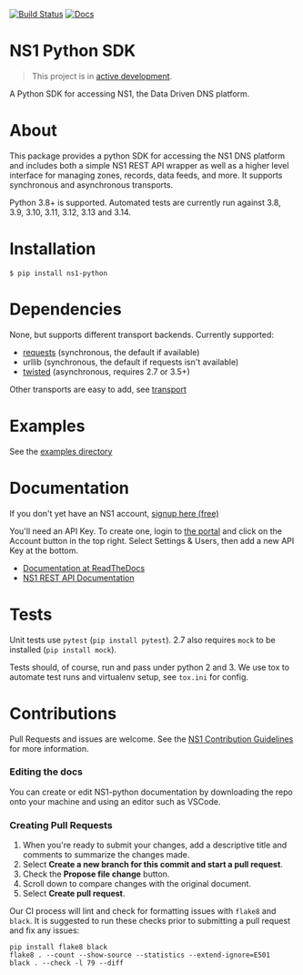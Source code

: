 [![Build Status](https://travis-ci.org/ns1/ns1-python.svg?branch=master)](https://travis-ci.org/ns1/ns1-python) [![Docs](https://readthedocs.org/projects/ns1-python/badge/?version=latest)](https://ns1-python.readthedocs.io/en/latest/)

NS1 Python SDK
==============

> This project is in [active development](https://github.com/ns1/community/blob/master/project_status/ACTIVE_DEVELOPMENT.md).

A Python SDK for accessing NS1, the Data Driven DNS platform.

About
=====

This package provides a python SDK for accessing the NS1 DNS platform
and includes both a simple NS1 REST API wrapper as well as a higher level
interface for managing zones, records, data feeds, and more.
It supports synchronous and asynchronous transports.

Python 3.8+ is supported. Automated tests are currently run
against 3.8, 3.9, 3.10, 3.11, 3.12, 3.13 and 3.14.

Installation
============

    $ pip install ns1-python

Dependencies
============

None, but supports different transport backends. Currently supported:

* [requests](http://docs.python-requests.org/en/latest/) (synchronous, the
  default if available)
* urllib (synchronous, the default if requests isn't available)
* [twisted](https://twistedmatrix.com/) (asynchronous, requires 2.7 or 3.5+)

Other transports are easy to add, see
[transport](https://github.com/ns1/ns1-python/tree/master/ns1/rest/transport)

Examples
========

See the [examples directory](https://github.com/ns1/ns1-python/tree/master/examples)

Documentation
=============

If you don't yet have an NS1 account, [signup here (free)](https://ns1.com/signup/)

You'll need an API Key. To create one, login to [the portal](https://my.nsone.net/)
and click on the Account button in the top right. Select Settings & Users, then
add a new API Key at the bottom.

* [Documentation at ReadTheDocs](https://ns1-python.readthedocs.org/en/latest/)
* [NS1 REST API Documentation](https://ns1.com/api/)

Tests
=====

Unit tests use `pytest` (`pip install pytest`). 2.7 also requires `mock` to be
installed (`pip install mock`).

Tests should, of course, run and pass under python 2 and 3. We use tox to
automate test runs and virtualenv setup, see `tox.ini` for config.

Contributions
=============
Pull Requests and issues are welcome. See the
[NS1 Contribution Guidelines](https://github.com/ns1/community) for more
information.

### Editing the docs

You can create or edit NS1-python documentation by downloading the repo onto your machine and using an editor such as VSCode.

### Creating Pull Requests

1. When you're ready to submit your changes, add a descriptive title and comments to summarize the changes made.
2. Select **Create a new branch for this commit and start a pull request**.
3. Check the **Propose file change** button.
4. Scroll down to compare changes with the original document.
5. Select **Create pull request**.

Our CI process will lint and check for formatting issues with `flake8` and
`black`.
It is suggested to run these checks prior to submitting a pull request and fix
any issues:
```
pip install flake8 black
flake8 . --count --show-source --statistics --extend-ignore=E501
black . --check -l 79 --diff
```
